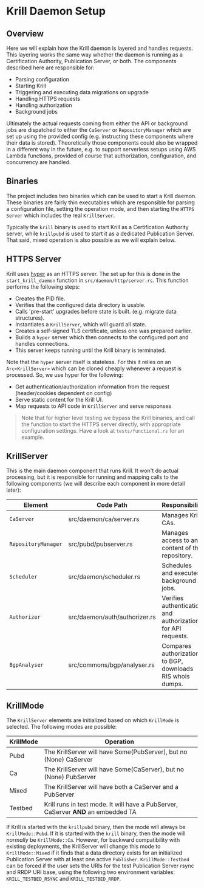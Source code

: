 Krill Daemon Setup
==================

Overview
--------

Here we will explain how the Krill daemon is layered and handles requests. This layering works the
same way whether the daemon is running as a Certification Authority, Publication Server, or both. The
components described here are responsible for:
* Parsing configuration
* Starting Krill
* Triggering and executing data migrations on upgrade
* Handling HTTPS requests
* Handling authorization
* Background jobs

Ultimately the actual requests coming from either the API or background jobs are dispatched to either
the `CaServer` or `RepositoryManager` which are set up using the provided config (e.g. instructing these components
where their data is stored). Theoretically those components could also be wrapped in a different way in
the future, e.g. to support serverless setups using AWS Lambda functions, provided of course that authorization,
configuration, and concurrency are handled.

Binaries
--------

The project includes two binaries which can be used to start a Krill daemon. These binaries are fairly
thin executables which are responsible for parsing a configuration file, setting the operation mode, and
then starting the `HTTPS Server` which includes the real `KrillServer`.

Typically the `krill` binary is used to start Krill as a Certification Authority server, while `krillpubd`
is used to start it as a dedicated Publication Server. That said, mixed operation is also possible as we
will explain below.


HTTPS Server
------------

Krill uses [hyper](https://hyper.rs/) as an HTTPS server. The set up for this is done in the `start_krill_daemon`
function in `src/daemon/http/server.rs`. This function performs the following steps:

* Creates the PID file.
* Verifies that the configured data directory is usable.
* Calls 'pre-start' upgrades before state is built. (e.g. migrate data structures).
* Instantiates a `KrillServer`, which will guard all state.
* Creates a self-signed TLS certificate, unless one was prepared earlier.
* Builds a `hyper` server which then connects to the configured port and handles connections.
* This server keeps running until the Krill binary is terminated.

Note that the `hyper` server itself is stateless. For this it relies on an `Arc<KrillServer>` which can
be cloned cheaply whenever a request is processed. So, we use hyper for the following:
* Get authentication/authorization information from the request (header/cookies dependent on config)
* Serve static content for the Krill UI.
* Map requests to API code in `KrillServer` and serve responses

> Note that for higher level testing we bypass the Krill binaries, and call the function to start the
> HTTPS server directly, with appropriate configuration settings. Have a look at `tests/functional.rs`
> for an example.


KrillServer
-----------

This is the main daemon component that runs Krill. It won't do actual processing, but it is responsible for running and
mapping calls to the following components (we will describe each component in more detail later):

| Element             | Code Path                     | Responsibility                                              |
| ------------------- | ----------------------------- | ----------------------------------------------------------- |
| `CaServer`          | src/daemon/ca/server.rs       | Manages Krill CAs.                                          |
| `RepositoryManager` | src/pubd/pubserver.rs         | Manages access to and content of the repository.            |
| `Scheduler`         | src/daemon/scheduler.rs       | Schedules and executes background jobs.                     |
| `Authorizer`        | src/daemon/auth/authorizer.rs | Verifies authentication and authorization for API requests. |
| `BgpAnalyser`       | src/commons/bgp/analyser.rs   | Compares authorizations to BGP, downloads RIS whois dumps.  |


KrillMode
---------

The `KrillServer` elements are initialized based on which ```KrillMode``` is selected. The following modes are possible:

| KrillMode | Operation |
|-|-|
| Pubd | The KrillServer will have Some(PubServer), but no (None) CaServer |
| Ca | The KrillServer will have Some(CaServer), but no (None) PubServer |
| Mixed | The KrillServer will have both a CaServer and a PubServer |
| Testbed | Krill runs in test mode. It will have a PubServer, CaServer **AND** an embedded TA |

If Krill is started with the `krillpubd` binary, then the mode will always be ```KrillMode::Pubd```. If it is started with the
`krill` binary, then the mode will *normally* be ```KrillMode::Ca```. However, for backward compatibility with existing deployments,
the KrillServer will change this mode to ```KrillMode::Mixed``` if it finds that a data directory exists for an initialized
Publication Server with at least one active `Publisher`. ```KrillMode::Testbed``` can be forced if the user sets the URIs for the test
Publication Server rsync and RRDP URI base, using the following two environment variables: `KRILL_TESTBED_RSYNC` and `KRILL_TESTBED_RRDP`.


